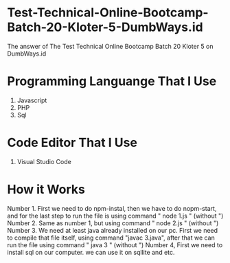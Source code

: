 # Test-Technical-Online-Bootcamp-Batch-20-Kloter-5-DumbWays.id
The answer of The Test Technical Online Bootcamp Batch 20 Kloter 5 on DumbWays.id

# Programming Languange That I Use
1. Javascript
2. PHP
3. Sql

# Code Editor That I Use
1. Visual Studio Code

# How it Works
Number 1. First we need to do npm-instal, then we have to do nopm-start, and for the last step to run the file is using command " node 1.js " (without ")
Number 2. Same as number 1, but using command " node 2.js " (without ")
Number 3. We need at least java already installed on our pc. First we need to compile that file itself, using command "javac 3.java", after that we can run the file using command " java 3 " (without ")
Number 4, First we need to install sql on our computer. we can use it on sqllite and etc.
